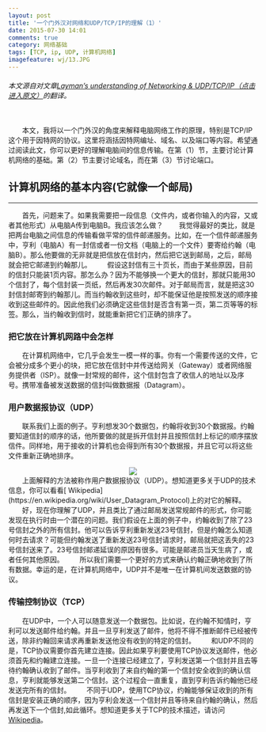 ```yaml
---
layout: post
title: '一个门外汉对网络和UDP/TCP/IP的理解（1）'
date: 2015-07-30 14:01
comments: true
category: 网络基础
tags: [TCP, ip, UDP, 计算机网络]
imagefeature: wj/13.JPG
---
```

###### 本文源自对文章[Layman’s understanding of Networking & UDP/TCP/IP（点击进入原文）](http://www.microshell.com/sysadmin/networking/laymans-understanding-of-networking-udptcpip/)的翻译。

<br/>
&emsp;&emsp;本文，我将以一个门外汉的角度来解释电脑网络工作的原理，特别是TCP/IP这个用于因特网的协议。这里将涵括因特网编址、域名、以及端口等内容。希望通过阅读此文，你可以更好的理解电脑间的信息传输。在第（1）节，主要讨论计算机网络的基础。第（2）节主要讨论域名，而在第（3）节讨论端口。

## 计算机网络的基本内容(它就像一个邮局)
- - -
&emsp;&emsp;首先，问题来了。如果我需要把一段信息（文件内，或者你输入的内容，又或者其他形式）从电脑A传到电脑B。我应该怎么做？
&emsp;&emsp;我觉得最好的类比，就是把两台电脑之间信息的传输看做平常的信件邮递服务。比如，在一个信件邮递服务中，亨利（电脑A）有一封信或者一份文档（电脑上的一个文件）要寄给约翰（电脑B）。那么他要做的无非就是把信放在信封内，然后把它送到邮局，之后，邮局就会把它邮递到约翰那儿。
&emsp;&emsp;假设这封信有三十页长，而由于某些原因，目前的信封只能装1页内容。那怎么办？因为不能够换一个更大的信封，那就只能用30个信封了，每个信封装一页纸，然后再发30次邮件。对于邮局而言，就是把这30封信封邮寄到约翰那儿。而当约翰收到这些时，却不能保证他是按照发送的顺序接收到这些邮件的。因此他我们必须确定这些信封是否含有第一页，第二页等等的标签。那么，当约翰收到信时，就能重新把它们正确的排序了。

### 把它放在计算机网路中会怎样
&emsp;&emsp;在计算机网络中，它几乎会发生一模一样的事。你有一个需要传送的文件，它会被分成多个更小的块，把它放在信封中并传送给网关（Gateway）或者网络服务提供者（ISP）。就像一封常规的邮件，这个信封包含了收信人的地址以及序号。携带准备被发送数据的信封叫做数据报（Datagram）。

### 用户数据报协议（UDP）
&emsp;&emsp;联系我们上面的例子。亨利想发30个数据包，约翰将收到30个数据报。约翰要知道信封的顺序的话，他所要做的就是拆开信封并且按照信封上标记的顺序摆放信件。同样地，用于接收的计算机也会得到所有30个数据报，并且它可以将这些文件重新正确地排序。
<div style="text-align: center">
	<img src="http://www.microshell.com/wp-content/uploads/2009/02/datagram-500x355.gif" style="display:inline"/>
</div>
&emsp;&emsp;上面解释的方法被称作用户数据报协议（UDP）。想知道更多关于UDP的技术信息，你可以看看[ Wikipedia](https://en.wikipedia.org/wiki/User_Datagram_Protocol)上的对它的解释。
&emsp;&emsp;好，现在你理解了UDP，并且类比了通过邮局发送常规邮件的形式，你可能发现在执行时由一个潜在的问题。我们假设在上面的例子中，约翰收到了除了23号信封之外的所有信封。他可以告诉亨利重新发送23号信封，但是约翰怎么知道何时去请求？可能但约翰发送了重新发送23号信封请求时，邮局就把这丢失的23号信封送来了。23号信封邮递延误的原因有很多。可能是邮递员当天生病了，或者任何其他原因。
&emsp;&emsp;所以我们需要一个更好的方式来确认约翰正确地收到了所有数据。幸运的是，在计算机网络中，UDP并不是唯一在计算机间发送数据的协议。

### 传输控制协议（TCP）
&emsp;&emsp;在UDP中，一个人可以随意发送一个数据包。比如说，在约翰不知情时，亨利可以发送邮件给约翰。并且一旦亨利发送了邮件，他将不得不推断邮件已经被传送，除非约翰回来请求再重新发送他没有收到的特定的信封。
&emsp;&emsp;和UDP不同的是，TCP协议需要你首先建立连接。因此如果亨利要使用TCP协议发送邮件，他必须首先和约翰建立连接。一旦一个连接已经建立了，亨利发送第一个信封并且去等待约翰确认收到了邮件。当亨利收到了来自约翰的第一个信封安全收到的确认信息，亨利就能够发送第二个信封。这个过程会一直重复，直到亨利告诉约翰他已经发送完所有的信封。
&emsp;&emsp;不同于UDP，使用TCP协议，约翰能够保证收到的所有信封是安装正确的顺序，因为亨利会发送一个信封并且等待来自约翰的确认，然后再发送下一个信封,如此循环。想知道更多关于TCP的技术描述，请访问[Wikipedia](https://en.wikipedia.org/wiki/Transmission_Control_Protocol)。
